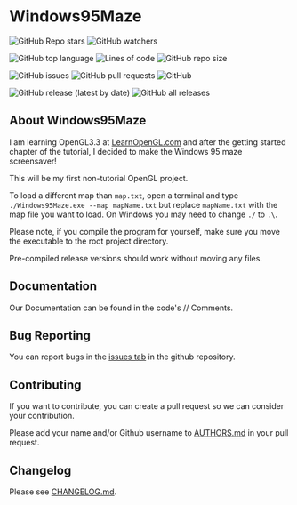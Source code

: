 # Windows95Maze

![GitHub Repo stars](https://img.shields.io/github/stars/CMDR-JohnAlex/Windows95Maze?style=social)
![GitHub watchers](https://img.shields.io/github/watchers/CMDR-JohnAlex/Windows95Maze?style=social)

![GitHub top language](https://img.shields.io/github/languages/top/CMDR-JohnAlex/Windows95Maze)
![Lines of code](https://img.shields.io/tokei/lines/github/CMDR-JohnAlex/Windows95Maze)
![GitHub repo size](https://img.shields.io/github/repo-size/CMDR-JohnAlex/Windows95Maze)

![GitHub issues](https://img.shields.io/github/issues/CMDR-JohnAlex/Windows95Maze)
![GitHub pull requests](https://img.shields.io/github/issues-pr/CMDR-JohnAlex/Windows95Maze)
![GitHub](https://img.shields.io/github/license/CMDR-JohnAlex/Windows95Maze)

![GitHub release (latest by date)](https://img.shields.io/github/v/release/CMDR-JohnAlex/Windows95Maze)
![GitHub all releases](https://img.shields.io/github/downloads/CMDR-JohnAlex/Windows95Maze/total)

## About Windows95Maze

I am learning OpenGL3.3 at [LearnOpenGL.com](https://learnopengl.com/) and after the getting started chapter of the tutorial, I decided to make the Windows 95 maze screensaver!

This will be my first non-tutorial OpenGL project.

To load a different map than `map.txt`, open a terminal and type `./Windows95Maze.exe --map mapName.txt` but replace `mapName.txt` with the map file you want to load. On Windows you may need to change `./` to `.\`.

Please note, if you compile the program for yourself, make sure you move the executable to the root project directory.

Pre-compiled release versions should work without moving any files.

## Documentation

Our Documentation can be found in the code's // Comments.

## Bug Reporting

You can report bugs in the [issues tab](https://github.com/CMDR-JohnAlex/Windows95Maze/issues) in the github repository.

## Contributing

If you want to contribute, you can create a pull request so we can consider your contribution.

Please add your name and/or Github username to [AUTHORS.md](AUTHORS.md) in your pull request.

## Changelog

Please see [CHANGELOG.md](CHANGELOG.md).